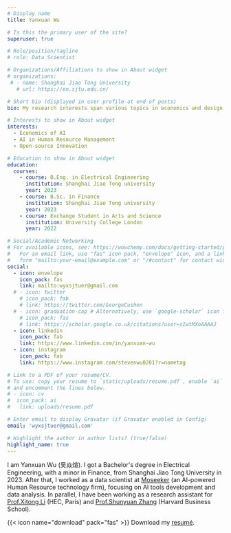 ```yaml
---
# Display name
title: Yanxuan Wu

# Is this the primary user of the site?
superuser: true

# Role/position/tagline
# role: Data Scientist

# Organizations/Affiliations to show in About widget
# organizations:
 # - name: Shanghai Jiao Tong University
   # url: https://en.sjtu.edu.cn/

# Short bio (displayed in user profile at end of posts)
bio: My research interests span various topics in economics and design of technology, focusing on human-technology interaction and technology innovation process. I use methodologies including data analysis, mathematical modeling, machine learning, experimental design, and simulation. Most recently, I work on AI hiring and open-source innovation.

# Interests to show in About widget
interests:
  - Economics of AI
  - AI in Human Resource Management
  - Open-source Innovation

# Education to show in About widget
education:
  courses:
    - course: B.Eng. in Electrical Engineering
      institution: Shanghai Jiao Tong university
      year: 2023
    - course: B.Sc. in Finance
      institution: Shanghai Jiao Tong university
      year: 2023
    - course: Exchange Student in Arts and Science
      institution: University College London
      year: 2022

# Social/Academic Networking
# For available icons, see: https://wowchemy.com/docs/getting-started/page-builder/#icons
#   For an email link, use "fas" icon pack, "envelope" icon, and a link in the
#   form "mailto:your-email@example.com" or "/#contact" for contact widget.
social:
  - icon: envelope
    icon_pack: fas
    link: mailto:wyxsjtuer@gmail.com
  # - icon: twitter
    # icon_pack: fab
    # link: https://twitter.com/GeorgeCushen
  # - icon: graduation-cap # Alternatively, use `google-scholar` icon from `ai` icon pack
    # icon_pack: fas
    # link: https://scholar.google.co.uk/citations?user=sIwtMXoAAAAJ
  - icon: linkedin
    icon_pack: fab
    link: https://www.linkedin.com/in/yanxuan-wu
  - icon: instagram
    icon_pack: fab
    link: https://www.instagram.com/stevenwu0201?r=nametag

# Link to a PDF of your resume/CV.
# To use: copy your resume to `static/uploads/resume.pdf`, enable `ai` icons in `params.toml`,
# and uncomment the lines below.
# - icon: cv
#  icon_pack: ai
#   link: uploads/resume.pdf

# Enter email to display Gravatar (if Gravatar enabled in Config)
email: 'wyxsjtuer@gmail.com'

# Highlight the author in author lists? (true/false)
highlight_name: true
---
```


I am Yanxuan Wu (吴焱煊). I got a Bachelor's degree in Electrical Engineering, with a minor in Finance, from Shanghai Jiao Tong University in 2023. After that, I worked as a data scientist at [Moseeker](https://www.moseeker.com/en/) (an AI-powered Human Resource technology firm), focusing on AI tools development and data analysis. In parallel, I have been working as a research assistant for [Prof.Xitong Li](https://sites.google.com/view/xitong-li/home) (HEC, Paris) and [Prof.Shunyuan Zhang](https://www.hbs.edu/faculty/Pages/profile.aspx?facId=1175206) (Harvard Business School).

{{< icon name="download" pack="fas" >}} Download my [resumé](https://drive.google.com/file/d/1GqhSUqNZsj72OvnhNMmE-Bw4lSWXXUnl/view?usp=drive_link).
